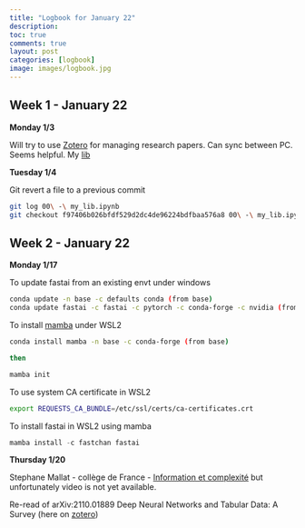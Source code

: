 ```yaml
---
title: "Logbook for January 22"
description: 
toc: true
comments: true
layout: post
categories: [logbook]
image: images/logbook.jpg
---
```




## Week 1 - January 22

**Monday 1/3**

Will try to use [Zotero](https://www.zotero.org) for managing research papers. Can sync between PC. Seems helpful. My [lib](https://www.zotero.org/guillaumeramelet/library)

**Tuesday 1/4**

Git revert a file to a previous commit

```bash
git log 00\ -\ my_lib.ipynb
git checkout f97406b026bfdf529d2dc4de96224bdfbaa576a8 00\ -\ my_lib.ipynb
```

## Week 2 - January 22

**Monday 1/17**

To update fastai from an existing envt under windows

```bash
conda update -n base -c defaults conda (from base)
conda update fastai -c fastai -c pytorch -c conda-forge -c nvidia (from fastai)
```

To install [mamba](https://github.com/mamba-org/mamba) under WSL2

```bash
conda install mamba -n base -c conda-forge (from base)

then

mamba init
```

To use system CA certificate in WSL2

```bash
export REQUESTS_CA_BUNDLE=/etc/ssl/certs/ca-certificates.crt
```

To install fastai in WSL2 using mamba

```python
mamba install -c fastchan fastai
```

**Thursday 1/20**

Stephane Mallat - collège de France - [Information et complexité](https://www.college-de-france.fr/site/stephane-mallat/course-2022-01-19-09h30.htm) but unfortunately video is not yet available.

Re-read of arXiv:2110.01889 Deep Neural Networks and Tabular Data: A Survey (here on [zotero](https://www.zotero.org/guillaumeramelet/collections/S9YLK8K9/items/V6LWTC5E/collection))

